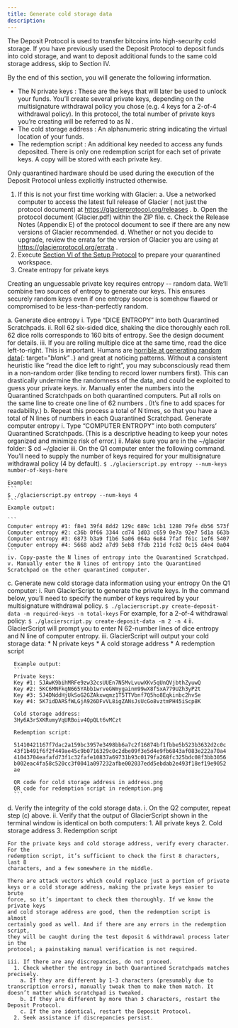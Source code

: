 ```yaml
---
title: Generate cold storage data
description:
---
```


The Deposit Protocol is used to transfer bitcoins into high-security cold storage. If you have previously used the
Deposit Protocol to deposit funds into cold storage, and want to deposit
additional funds to the same cold storage address, skip to Section IV.

By the end of this section, you will generate the following information.

* The N private keys : These are the keys that will later be used to unlock your funds. You’ll create several private keys, depending on the multisignature withdrawal policy you chose (e.g. 4 keys for a 2-of-4 withdrawal policy). In this protocol, the total number of private keys you’re creating will be referred to as N .
* The cold storage address : An alphanumeric string indicating the virtual location of your funds.
* The redemption script : An additional key needed to access any
funds deposited. There is only one redemption script for each set of
private keys. A copy will be stored with each private key.

Only quarantined hardware should be used during the execution of the Deposit
Protocol unless explicitly instructed otherwise.

1. If this is not your first time working with Glacier:
  a. Use a networked computer to access the latest full release of Glacier ( not just the protocol document) at https://glacierprotocol.org/releases .
  b. Open the protocol document (Glacier.pdf) within the ZIP file.
  c. Check the Release Notes (Appendix E) of the protocol document to see if there are any new versions of Glacier recommended.
  d. Whether or not you decide to upgrade, review the errata for the version of Glacier you are using at https://glacierprotocol.org/errata .
2. Execute [Section VI of the Setup Protocol](/setup/quarantined-workspace/) to prepare your quarantined workspace.
3. Create entropy for private keys

  Creating an unguessable private key requires
  entropy -- random data. We’ll combine two sources of entropy to generate
  our keys. This ensures securely random keys even if one entropy source is
  somehow flawed or compromised to be less-than-perfectly random.

  a. Generate dice entropy
    i. Type “DICE ENTROPY” into both Quarantined Scratchpads.
    ii. Roll 62 six-sided dice, shaking the dice thoroughly each roll.
    62 dice rolls corresponds to 160 bits of entropy. See the design document
    for details.
    iii. If you are rolling multiple dice at the same time, read the dice left-to-right. This is important. Humans are
    [horrible at generating random data](http://journals.plos.org/plosone/article?id=10.1371/journal.pone.0041531){: target="_blank" ._}
    and great at noticing patterns. Without a consistent heuristic like “read the dice left to right”, you may subconsciously read them in a non-random order (like tending to record lower numbers first). This can drastically undermine the randomness of the data, and could be exploited to guess your private keys.
    iv. Manually enter the numbers into the Quarantined Scratchpads on both quarantined computers. Put all rolls on the same line to create one line of 62 numbers . (It’s fine to add spaces for readability.)
  b. Repeat this process a total of N times, so that you have a total of N lines of numbers in each Quarantined Scratchpad. Generate computer entropy
    i. Type “COMPUTER ENTROPY” into both computers’ Quarantined Scratchpads. (This is a descriptive heading to keep your notes organized and minimize risk of error.)
    ii. Make sure you are in the ~/glacier folder: $ cd ~/glacier
    iii. On the Q1 computer enter the following command. You’ll need to supply the number of keys required for your multisignature withdrawal policy (4 by default).
    ```
    $ ./glacierscript.py entropy --num-keys
    number-of-keys-here
    ```

    Example:
    ```
    $ ./glacierscript.py entropy --num-keys 4
    ```
    Example output:

    ```
    Computer entropy #1: f8e1 39f4 8dd2 129c 689c 1cb1 1280 79fe db56 573f
    Computer entropy #2: c36b 0f66 3344 cd74 1d03 c659 0e7a 92e7 5d1a 663b
    Computer entropy #3: 6873 b3a9 f1b6 5a06 064a 6e84 7faf f61c 1ef6 5407
    Computer entropy #4: 5668 abd2 a7d9 5eb8 f7db 211d fc82 0c15 d4e4 0a04
    ```
    iv. Copy-paste the N lines of entropy into the Quarantined Scratchpad.
    v. Manually enter the N lines of entropy into the Quarantined Scratchpad on the other quarantined computer.
  c. Generate new cold storage data information using your entropy
  On the Q1 computer:
    i. Run GlacierScript to generate the private keys.
    In the command below, you’ll need to specify the number of keys required by your multisignature withdrawal policy.
    ```
    $ ./glacierscript.py create-deposit-data -m required-keys -n total-keys
    ```
    For example, for a 2-of-4 withdrawal policy:
    ```
    $ ./glacierscript.py create-deposit-data -m 2 -n 4
    ```
    ii. GlacierScript will prompt you to enter N 62-number lines of dice entropy and N line of computer entropy.
    iii. GlacierScript will output your cold storage data:
      * N private keys
      * A cold storage address
      * A redemption script

      Example output:
      ```
      Private keys:
      Key #1: 5JAwK9bihMRFe9zw32csUUEn7N5MvLvuwXKv5qUnQVjbthZyuwQ
      Key #2: 5KC6MNFkqN665YAbb1wrveGWmygainm99wX8fSxA779UZh3yP2t
      Key #3: 5J4DNddHjUkSoG2GZAkxwqmz1T5TTVbnf7Q5ho8Eqkinbc2hvSe
      Key #4: 5K7idDARSfWLGjA926DFvVL8igZANsJsUcGo8vztmPH45iScp8K

      Cold storage address:
      3Hy6A3rSXKRumyVqURBoiv4QpQLt6vMCzt

      Redemption script:

      51410421167f7dac2a159bc3957e3498bb6a7c2f16874bf1fbbe5b523b3632d2c0c
      43f1b491f6f2f449ae45c9b0716329c0c2dbe09f3e5d4e9fb6843af083e222a70a4
      41043704eafafd73f1c32fafe10837a69731b93c0179fa268fc325bdc08f3bb3056
      b002eac4fa58c520cc3f0041a097232afbe002037edd5ebdab2e493f18ef19e9052
      ae

      QR code for cold storage address in address.png
      QR code for redemption script in redemption.png
      ```
  d. Verify the integrity of the cold storage data.
    i. On the Q2 computer, repeat step (c) above.
    ii. Verify that the output of GlacierScript shown in the terminal window is identical on both computers:
    1. All private keys
    2. Cold storage address
    3. Redemption script

    For the private keys and cold storage address, verify every character. For the
    redemption script, it’s sufficient to check the first 8 characters, last 8
    characters, and a few somewhere in the middle.

    There are attack vectors which could replace just a portion of private
    keys or a cold storage address, making the private keys easier to brute
    force, so it’s important to check them thoroughly. If we know the private keys
    and cold storage address are good, then the redemption script is almost
    certainly good as well. And if there are any errors in the redemption script,
    they will be caught during the test deposit & withdrawal process later in the
    protocol; a painstaking manual verification is not required.

    iii. If there are any discrepancies, do not proceed.
      1. Check whether the entropy in both Quarantined Scratchpads matches precisely.
        a. If they are different by 1-3 characters (presumably due to transcription errors), manually tweak them to make them match. It doesn’t matter which scratchpad is tweaked.
        b. If they are different by more than 3 characters, restart the Deposit Protocol.
        c. If the are identical, restart the Deposit Protocol.
      2. Seek assistance if discrepancies persist.
